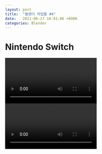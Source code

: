 ```yaml
---
layout: post
title:  "블렌더 작업물 #4"
date:   2021-06-27 10:41:06 +0900
categories: Blender
---
```


# Nintendo Switch

![Imgur](https://i.imgur.com/Z3Ogs6C.mp4)
![Imgur](https://i.imgur.com/pUgGQdf.mp4)



